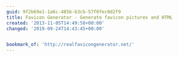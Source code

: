 ```yaml
---
guid: 9f2b69e1-1a6c-4856-b3cb-57f0fec0d2f9
title: Favicon Generator - Generate favicon pictures and HTML
created: '2013-11-05T14:49:58+00:00'
changed: '2019-09-24T14:43:45+00:00'


bookmark_of: 'http://realfavicongenerator.net/'
---
```




